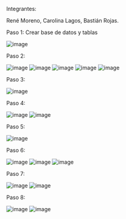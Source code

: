 Integrantes:

René Moreno, 
Carolina Lagos, 
Bastián Rojas.


Paso 1: Crear base de datos y tablas

![image](https://github.com/ReneMoreno1193/Definicion_tabla/assets/149860694/08a8b521-352e-4316-842a-2646aaca6f76)

Paso 2:

![image](https://github.com/ReneMoreno1193/Definicion_tabla/assets/149860694/55fb44ee-4a2e-4476-b446-b778782e9ac7)
![image](https://github.com/ReneMoreno1193/Definicion_tabla/assets/149860694/b71427ac-222f-4de5-a1ce-a86612cb7c36)
![image](https://github.com/ReneMoreno1193/Definicion_tabla/assets/149860694/21a57ef3-db45-4928-bc4a-077dd7826fd3)
![image](https://github.com/ReneMoreno1193/Definicion_tabla/assets/149860694/db5200ee-3cb2-46b0-b3d5-744f076c2fb6)
![image](https://github.com/ReneMoreno1193/Definicion_tabla/assets/149860694/403ffcf5-59d7-4496-81d5-3a7d9e0173af)

Paso 3:

![image](https://github.com/ReneMoreno1193/Definicion_tabla/assets/149860694/f9dcbfc2-3683-4c87-b6a1-3875962bb812)

Paso 4:

![image](https://github.com/ReneMoreno1193/Definicion_tabla/assets/149860694/565c72c4-b392-4b71-9865-8bb188dcb95b)
![image](https://github.com/ReneMoreno1193/Definicion_tabla/assets/149860694/3f005c9f-2c50-4c58-97e9-cc1713db8e6c)

Paso 5:

![image](https://github.com/ReneMoreno1193/Definicion_tabla/assets/149860694/e6c225b8-03ec-4676-8e4c-f20c7eaf7c26)

Paso 6:

![image](https://github.com/ReneMoreno1193/Definicion_tabla/assets/149860694/c0de961f-2d7b-4fb8-8f43-b436b02be2d3)
![image](https://github.com/ReneMoreno1193/Definicion_tabla/assets/149860694/c6112d63-88e9-4927-a6cf-d7d9d091efc7)
![image](https://github.com/ReneMoreno1193/Definicion_tabla/assets/149860694/00337f96-899c-4af9-88f8-b3f254f990df)

Paso 7:

![image](https://github.com/ReneMoreno1193/Definicion_tabla/assets/149860694/23b612b3-fd62-4628-8539-79a89c5152fd)
![image](https://github.com/ReneMoreno1193/Definicion_tabla/assets/149860694/a27854c5-769c-4957-bb5d-dfdb45a32f3a)

Paso 8:

![image](https://github.com/ReneMoreno1193/Definicion_tabla/assets/149860694/e595b5ad-a674-485f-9566-bb5a2f6b4204)
![image](https://github.com/ReneMoreno1193/Definicion_tabla/assets/149860694/85935546-3991-40c0-b065-3ad1ead1edee)
